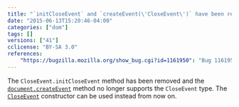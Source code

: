 ```yaml
---
title: "`initCloseEvent` and `createEvent(\'CloseEvent\')` have been removed"
date: "2015-06-13T15:20:46-04:00"
categories: ["dom"]
tags: []
versions: ["41"]
cclicense: "BY-SA 3.0"
references:
    "https://bugzilla.mozilla.org/show_bug.cgi?id=1161950": "Bug 1161950 - Remove support for createEvent(\"CloseEvent\") / initCloseEvent"
---
```

The `CloseEvent.initCloseEvent` method has been removed and the [`document.createEvent`](https://developer.mozilla.org/en-US/docs/Web/API/Document/createEvent) method no longer supports the `CloseEvent` type. The [`CloseEvent`](https://developer.mozilla.org/en-US/docs/Web/API/CloseEvent/CloseEvent) constructor can be used instead from now on.
